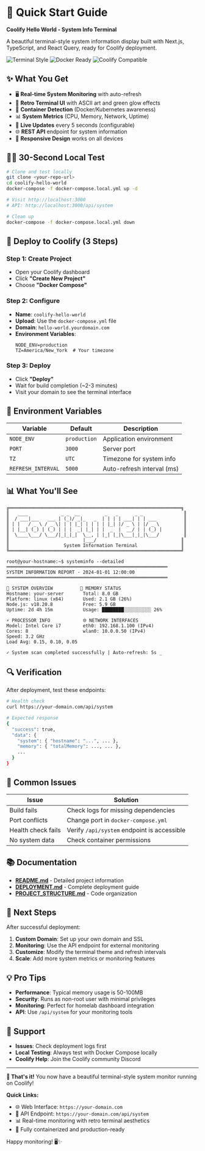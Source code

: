 # 🚀 Quick Start Guide

**Coolify Hello World - System Info Terminal**

A beautiful terminal-style system information display built with Next.js, TypeScript, and React Query, ready for Coolify deployment.

![Terminal Style](https://img.shields.io/badge/Style-Terminal-00ff00?style=flat-square) ![Docker Ready](https://img.shields.io/badge/Docker-Ready-2496ED?style=flat-square) ![Coolify Compatible](https://img.shields.io/badge/Coolify-Compatible-FF6B6B?style=flat-square)

## ✨ What You Get

- 🖥️ **Real-time System Monitoring** with auto-refresh
- 🎨 **Retro Terminal UI** with ASCII art and green glow effects
- 🐳 **Container Detection** (Docker/Kubernetes awareness)
- 📊 **System Metrics** (CPU, Memory, Network, Uptime)
- 🔄 **Live Updates** every 5 seconds (configurable)
- 🌐 **REST API** endpoint for system information
- 📱 **Responsive Design** works on all devices

## 🏃‍♂️ 30-Second Local Test

```bash
# Clone and test locally
git clone <your-repo-url>
cd coolify-hello-world
docker-compose -f docker-compose.local.yml up -d

# Visit http://localhost:3000
# API: http://localhost:3000/api/system

# Clean up
docker-compose -f docker-compose.local.yml down
```

## 🚀 Deploy to Coolify (3 Steps)

### Step 1: Create Project
- Open your Coolify dashboard
- Click **"Create New Project"**
- Choose **"Docker Compose"**

### Step 2: Configure
- **Name**: `coolify-hello-world`
- **Upload**: Use the `docker-compose.yml` file
- **Domain**: `hello-world.yourdomain.com`
- **Environment Variables**:
  ```env
  NODE_ENV=production
  TZ=America/New_York  # Your timezone
  ```

### Step 3: Deploy
- Click **"Deploy"**
- Wait for build completion (~2-3 minutes)
- Visit your domain to see the terminal interface

## 🔧 Environment Variables

| Variable | Default | Description |
|----------|---------|-------------|
| `NODE_ENV` | `production` | Application environment |
| `PORT` | `3000` | Server port |
| `TZ` | `UTC` | Timezone for system info |
| `REFRESH_INTERVAL` | `5000` | Auto-refresh interval (ms) |

## 📊 What You'll See

```
╔═══════════════════════════════════════════════════════════════╗
║   ____            _ _  __         _   _      _ _               ║
║  / ___|___   ___ | (_)/ _|_   _  | | | | ___| | | ___          ║
║ | |   / _ \ / _ \| | | |_| | | | | |_| |/ _ \ | |/ _ \         ║
║ | |__| (_) | (_) | | |  _| |_| | |  _  |  __/ | | (_) |        ║
║  \____\___/ \___/|_|_|_|  \__, | |_| |_|\___|_|_|\___/         ║
║                           |___/                               ║
║                    System Information Terminal                ║
╚═══════════════════════════════════════════════════════════════╝

root@your-hostname:~$ systeminfo --detailed
═══════════════════════════════════════════════════════════
SYSTEM INFORMATION REPORT - 2024-01-01 12:00:00
═══════════════════════════════════════════════════════════

📡 SYSTEM OVERVIEW          🧠 MEMORY STATUS
Hostname: your-server       Total: 8.0 GB
Platform: linux (x64)       Used: 2.1 GB (26%)
Node.js: v18.20.8           Free: 5.9 GB
Uptime: 2d 4h 15m           Usage: ████████░░░░░░░░░░ 26%

⚡ PROCESSOR INFO            🌐 NETWORK INTERFACES
Model: Intel Core i7        eth0: 192.168.1.100 (IPv4)
Cores: 8                    wlan0: 10.0.0.50 (IPv4)
Speed: 3.2 GHz             
Load Avg: 0.15, 0.10, 0.05  

✓ System scan completed successfully | Auto-refresh: 5s _
```

## 🔍 Verification

After deployment, test these endpoints:

```bash
# Health check
curl https://your-domain.com/api/system

# Expected response
{
  "success": true,
  "data": {
    "system": { "hostname": "...", ... },
    "memory": { "totalMemory": ..., ... },
    ...
  }
}
```

## 🐛 Common Issues

| Issue | Solution |
|-------|----------|
| Build fails | Check logs for missing dependencies |
| Port conflicts | Change port in `docker-compose.yml` |
| Health check fails | Verify `/api/system` endpoint is accessible |
| No system data | Check container permissions |

## 📚 Documentation

- **[README.md](README.md)** - Detailed project information
- **[DEPLOYMENT.md](DEPLOYMENT.md)** - Complete deployment guide
- **[PROJECT_STRUCTURE.md](PROJECT_STRUCTURE.md)** - Code organization

## 🎯 Next Steps

After successful deployment:

1. **Custom Domain**: Set up your own domain and SSL
2. **Monitoring**: Use the API endpoint for external monitoring
3. **Customize**: Modify the terminal theme and refresh intervals
4. **Scale**: Add more system metrics or monitoring features

## 💡 Pro Tips

- **Performance**: Typical memory usage is 50-100MB
- **Security**: Runs as non-root user with minimal privileges
- **Monitoring**: Perfect for homelab dashboard integration
- **API**: Use `/api/system` for your monitoring tools

## 🤝 Support

- **Issues**: Check deployment logs first
- **Local Testing**: Always test with Docker Compose locally
- **Coolify Help**: Join the Coolify community Discord

---

**🎉 That's it!** You now have a beautiful terminal-style system monitor running on Coolify!

**Quick Links:**
- 🌐 Web Interface: `https://your-domain.com`
- 🔗 API Endpoint: `https://your-domain.com/api/system`
- 📊 Real-time monitoring with retro terminal aesthetics
- 🐳 Fully containerized and production-ready

Happy monitoring! 🖥️✨